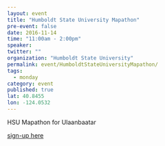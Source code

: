 ```yaml
---
layout: event
title: "Humboldt State University Mapathon"
pre-event: false
date: 2016-11-14
time: "11:00am - 2:00pm"
speaker: 
twitter: ""
organization: "Humboldt State University"
permalink: event/HumboldtStateUniversityMapathon/
tags: 
  - monday
category: event
published: true
lat: 40.8455
lon: -124.0532
---
```


HSU Mapathon for Ulaanbaatar

[sign-up here](https://www.facebook.com/events/1792127874362502/)
